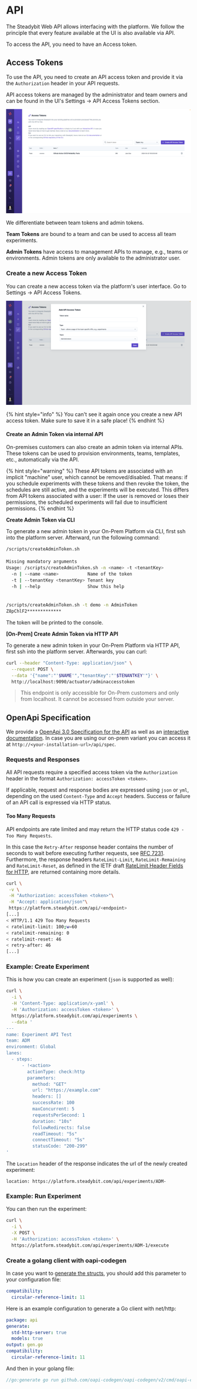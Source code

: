 # API

The Steadybit Web API allows interfacing with the platform. We follow the principle that every feature available at the UI is also available via API.

To access the API, you need to have an Access token.

## Access Tokens

To use the API, you need to create an API access token and provide it via the `Authorization` header in your API requests.

API access tokens are managed by the administrator and team owners and can be found in the UI's Settings → API Access Tokens section.

![Management of API Access Token](api-access-token.png)

We differentiate between team tokens and admin tokens.

**Team Tokens** are bound to a team and can be used to access all team experiments.

**Admin Tokens** have access to management APIs to manage, e.g., teams or environments. Admin tokens are only available to the administrator user.

### Create a new Access Token

You can create a new access token via the platform's user interface. Go to Settings → API Access Tokens.

![Add a new API access token](api-access-token-create.png)

{% hint style="info" %}
You can't see it again once you create a new API access token. Make sure to save it in a safe place!
{% endhint %}

#### Create an Admin Token via internal API

On-premises customers can also create an admin token via internal APIs. 
These tokens can be used to provision environments, teams, templates, etc., automatically via the API.

{% hint style="warning" %}
These API tokens are associated with an implicit "machine" user, which cannot be removed/disabled.
That means: if you schedule experiments with these tokens and then revoke the token, the schedules are still active, and the experiments will be executed.
This differs from API tokens associated with a user: If the user is removed or loses their permissions, the scheduled experiments will fail due to insufficient permissions.
{% endhint %}

**Create Admin Token via CLI**

To generate a new admin token in your On-Prem Platform via CLI, first ssh into the platform server. Afterward, run the following command:

```bash
/scripts/createAdminToken.sh

Missing mandatory arguments
Usage: /scripts/createAdminToken.sh -n <name> -t <tenantKey>
  -n | --name <name>           Name of the token
  -t | --tenantKey <tenantKey> Tenant key
  -h | --help                  Show this help
  
  
/scripts/createAdminToken.sh -t demo -n AdminToken
Z8pChlF2*************
```

The token will be printed to the console.

**\[On-Prem] Create Admin Token via HTTP API**

To generate a new admin token in your On-Prem Platform via HTTP API, first ssh into the platform server. Afterwards, you can curl:

```bash
curl --header "Content-Type: application/json" \
  --request POST \
  --data '{"name":"'$NAME'","tenantKey":"'$TENANTKEY'"}' \
  http://localhost:9090/actuator/adminaccesstoken
```

> This endpoint is only accessible for On-Prem customers and only from localhost. It cannot be accessed from outside your server.



## OpenApi Specification

We provide a [OpenApi 3.0 Specification for the API](https://platform.steadybit.com/api/spec) as well as an [interactive documentation](https://platform.steadybit.com/api/swagger). In case you are using our on-prem variant you can access it at `http://<your-installation-url>/api/spec`.

### Requests and Responses

All API requests require a specified access token via the `Authorization` header in the format `Authorization: accessToken <token>`.

If applicable, request and response bodies are expressed using `json` or `yml`, depending on the used `Content-Type` and `Accept` headers. Success or failure of an API call is expressed via HTTP status.

#### Too Many Requests

API endpoints are rate limited and may return the HTTP status code `429 - Too Many Requests`.

In this case the `Retry-After` response header contains the number of seconds to wait before executing further requests, see [RFC 7231](https://www.rfc-editor.org/rfc/rfc7231.html#section-7.1.3). Furthermore, the response headers `RateLimit-Limit`, `RateLimit-Remaining` and `RateLimit-Reset`, as defined in the IETF draft [RateLimit Header Fields for HTTP](https://www.ietf.org/archive/id/draft-polli-ratelimit-headers-02.html), are returned containing more details.

```bash
curl \
 -v \
 -H "Authorization: accessToken <token>"\
 -H "Accept: application/json"\
 https://platform.steadybit.com/api/<endpoint>
[...]
< HTTP/1.1 429 Too Many Requests
< ratelimit-limit: 100;w=60
< ratelimit-remaining: 0
< ratelimit-reset: 46
< retry-after: 46
[...]
```

### Example: Create Experiment

This is how you can create an experiment (`json` is supported as well):

```bash
curl \
  -i \
  -H 'Content-Type: application/x-yaml' \
  -H 'Authorization: accessToken <token>' \
  https://platform.steadybit.com/api/experiments \
  --data '
---
name: Experiment API Test
team: ADM
environment: Global
lanes:
  - steps:
      - !<action>
        actionType: check:http
        parameters:
          method: "GET"
          url: "https://example.com"
          headers: []
          successRate: 100
          maxConcurrent: 5
          requestsPerSecond: 1
          duration: "10s"
          followRedirects: false
          readTimeout: "5s"
          connectTimeout: "5s"
          statusCode: "200-299"
'
```

The `Location` header of the response indicates the url of the newly created experiment:

```
location: https://platform.steadybit.com/api/experiments/ADM-
```

### Example: Run Experiment

You can then run the experiment:

```bash
curl \
  -i \
  -X POST \
  -H 'Authorization: accessToken <token>' \
  https://platform.steadybit.com/api/experiments/ADM-1/execute
```

### Create a golang client with oapi-codegen

In case you want to [generate the structs](https://github.com/oapi-codegen/oapi-codegen), you should add this parameter to your configuration file:

```yaml
compatibility:
  circular-reference-limit: 11
```

Here is an example configuration to generate a Go client with net/http:

```yaml
package: api
generate:
  std-http-server: true
  models: true
output: gen.go
compatibility:
  circular-reference-limit: 11
```

And then in your golang file:

```go
//go:generate go run github.com/oapi-codegen/oapi-codegen/v2/cmd/oapi-codegen --config=config.yaml https://platform.steadybit.com/api/spec
```

